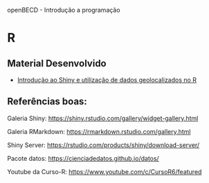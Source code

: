 
openBECD - Introdução a programação

# R

## Material Desenvolvido

  - [Introdução ao Shiny e utilização de dados geolocalizados no
    R](https://predict-icmc.github.io/curso-shiny/)

## Referências boas:

Galeria Shiny: <https://shiny.rstudio.com/gallery/widget-gallery.html>

Galeria RMarkdown: <https://rmarkdown.rstudio.com/gallery.html>

Shiny Server: <https://rstudio.com/products/shiny/download-server/>

Pacote datos: <https://cienciadedatos.github.io/datos/>

Youtube da Curso-R: <https://www.youtube.com/c/CursoR6/featured>
